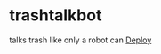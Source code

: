 # trashtalkbot
talks trash like only a robot can
[Deploy](https://www.heroku.com/deploy/?template=https://github.com/rshorey/trashtalkbot)
